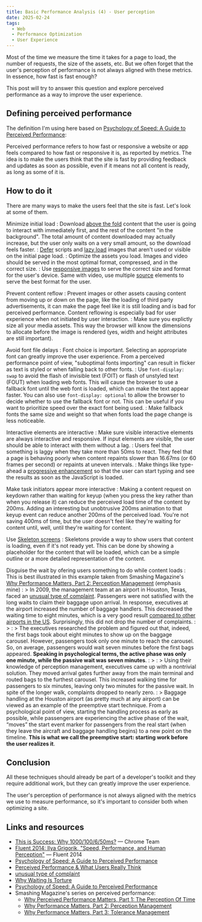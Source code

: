 ```yaml
---
title: Basic Performance Analysis (4) - User perception
date: 2025-02-24
tags:
  - Web
  - Performance Optimization
  - User Experience
---
```


Most of the time we measure the time it takes for a page to load, the number of requests, the size of the assets, etc. But we often forget that the user's perception of performance is not always aligned with these metrics. In essence, how fast is fast enough?

This post will try to answer this question and explore perceived performance as a way to improve the user experience.

## Defining perceived performance

The definition I'm using here based on [Psychology of Speed: A Guide to Perceived Performance](https://calibreapp.com/blog/perceived-performance):

Perceived performance refers to how fast or responsive a website or app feels compared to how fast or responsive it is, as reported by metrics. The idea is to make the users think that the site is fast by providing feedback and updates as soon as possible, even if it means not all content is ready, as long as some of it is.

## How to do it

There are many ways to make the users feel that the site is fast. Let's look at some of them.

Minimize initial load
: Download [above the fold](https://en.wikipedia.org/wiki/Above_the_fold) content that the user is going to interact with immediately first, and the rest of the content "in the background". The total amount of content downloaded may actually increase, but the user only waits on a very small amount, so the download feels faster.
: [Defer](https://developer.mozilla.org/en-US/docs/Web/API/HTMLScriptElement/defer) scripts and [lazy load](https://web.dev/articles/browser-level-image-lazy-loading) images that aren't used or visible on the initial page load.
: Optimize the assets you load. Images and video should be served in the most optimal format, compressed, and in the correct size.
: Use [responsive images](https://developer.mozilla.org/en-US/docs/Web/HTML/Responsive_images) to serve the correct size and format for the user's device. Same with video, use multiple [source](https://developer.mozilla.org/en-US/docs/Web/HTML/Element/source) elements to serve the best format for the user.

Prevent content reflow
: Prevent images or other assets causing content from moving up or down on the page, like the loading of third party advertisements, it can make the page feel like it is still loading and is bad for perceived performance. Content reflowing is especially bad for user experience when not initiated by user interaction.
: Make sure you explictly size all your media assets. This way the browser will know the dimensions to allocate before the image is rendered (yes, width and height attributes are still important).

Avoid font file delays
: Font choice is important. Selecting an appropriate font can greatly improve the user experience. From a perceived performance point of view, "suboptimal fonts importing" can result in flicker as text is styled or when falling back to other fonts.
: Use `font-display: swap` to avoid the flash of invisible text (FOIT) or flash of unstyled text (FOUT) when loading web fonts. This will cause the browser to use a fallback font until the web font is loaded, which can make the text appear faster. You can also use `font-display: optional` to allow the browser to decide whether to use the fallback font or not. This can be useful if you want to prioritize speed over the exact font being used.
: Make fallback fonts the same size and weight so that when fonts load the page change is less noticeable.

Interactive elements are interactive
: Make sure visible interactive elements are always interactive and responsive. If input elements are visible, the user should be able to interact with them without a lag.
: Users feel that something is laggy when they take more than 50ms to react. They feel that a page is behaving poorly when content repaints slower than 16.67ms (or 60 frames per second) or repaints at uneven intervals.
: Make things like type-ahead a [progressive enhancement](https://developer.mozilla.org/en-US/docs/Glossary/Progressive_Enhancement) so that the user can start typing and see the results as soon as the JavaScript is loaded.

Make task initiators appear more interactive
: Making a content request on keydown rather than waiting for keyup (when you press the key rather than when you release it) can reduce the perceived load time of the content by 200ms. Adding an interesting but unobtrusive 200ms animation to that keyup event can reduce another 200ms of the perceived load. You're not saving 400ms of time, but the user doesn't feel like they're waiting for content until, well, until they're waiting for content.

Use [Skeleton screens](https://www.nngroup.com/articles/skeleton-screens/)
: Skeletons provide a way to show users that content is loading, even if it's not ready yet. This can be done by showing a placeholder for the content that will be loaded, which can be a simple outline or a more detailed representation of the content.

Disguise the wait by ofering users something to do while content loads
: This is best illustrated in this example taken from Smashing Magazine's [Why Performance Matters, Part 2: Perception Management](https://www.smashingmagazine.com/2015/11/why-performance-matters-part-2-perception-management/) (emphasis mine)
: > In 2009, the management team at an airport in Houston, Texas, faced an [unusual type of complaint](https://www.nytimes.com/2012/08/19/opinion/sunday/why-waiting-in-line-is-torture.html). Passengers were not satisfied with the long waits to claim their baggage upon arrival. In response, executives at the airport increased the number of baggage handlers. This decreased the waiting time to eight minutes, which is a very good result [compared to other airports in the US](https://awt.cbp.gov/). Surprisingly, this did not drop the number of complaints.
: >
: > The executives researched the problem and figured out that, indeed, the first bags took about eight minutes to show up on the baggage carousel. However, passengers took only one minute to reach the carousel. So, on average, passengers would wait seven minutes before the first bags appeared. **Speaking in psychological terms, the active phase was only one minute, while the passive wait was seven minutes**.
: >
: > Using their knowledge of perception management, executives came up with a nontrivial solution. They moved arrival gates further away from the main terminal and routed bags to the furthest carousel. This increased walking time for passengers to six minutes, leaving only two minutes for the passive wait. In spite of the longer walk, complaints dropped to nearly zero.
: > Baggage handling at the Houston airport (as pretty much at any airport) can be viewed as an example of the preemptive start technique. From a psychological point of view, starting the handling process as early as possible, while passengers are experiencing the active phase of the wait, “moves” the start event marker for passengers from the real start (when they leave the aircraft and baggage handling begins) to a new point on the timeline. **This is what we call the preemptive start: starting work before the user realizes it**.

## Conclusion

All these techniques should already be part of a developer's toolkit and they require additional work, but they can greatly improve the user experience.

The user's perception of performance is not always aligned with the metrics we use to measure performance, so it's important to consider both when optimizing a site.

## Links and resources

* [This is Success: Why 1000/100/6/50ms?](https://docs.google.com/document/d/1bYMyE6NdiAupuwl7pWQfB-vOZBPSsXCv57hljLDMV8E/edit?tab=t.0#heading=h.116kzlmx4qct) &mdash; Chrome Team
* [Fluent 2014: Ilya Grigorik, "Speed, Performance, and Human Perception"](https://www.youtube.com/watch?v=7ubJzEi3HuA) &mdash; Fluent 2014
* [Psychology of Speed: A Guide to Perceived Performance](https://calibreapp.com/blog/perceived-performance)
* [Perceived Performance & What Users Really Think](https://www.spectrumnetdesigns.com/perceived-performance/)
* [unusual type of complaint](https://www.nytimes.com/2012/08/19/opinion/sunday/why-waiting-in-line-is-torture.html)
* [Why Waiting Is Torture](https://www.smashingmagazine.com/2015/09/why-performance-matters-the-perception-of-time/)
* [Psychology of Speed: A Guide to Perceived Performance](https://calibreapp.com/blog/perceived-performance)
* Smashing Magazine's series on perceived performance:
  * [Why Perceived Performance Matters, Part 1: The Perception Of Time](https://www.smashingmagazine.com/2015/09/why-performance-matters-the-perception-of-time/)
  * [Why Performance Matters, Part 2: Perception Management](https://www.smashingmagazine.com/2015/11/why-performance-matters-part-2-perception-management/)
  * [Why Performance Matters, Part 3: Tolerance Management](https://www.smashingmagazine.com/2015/12/performance-matters-part-3-tolerance-management/)
